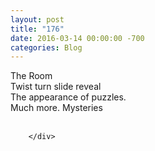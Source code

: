```yaml
---
layout: post
title: "176﻿"
date: 2016-03-14 00:00:00 -700
categories: Blog
---
```


<div class="blog-content">
				<div class="paragraph" style="text-align:left;"><span><span>The Room</span></span><span><span><br>&#8203;Twist turn slide reveal</span></span><span><span><br>The appearance of puzzles.</span></span><span><span><br>Much more. Mysteries</span></span><br><span></span><br></div>

		</div>
        